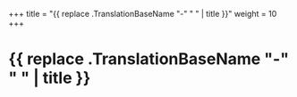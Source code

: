 +++
title =  "{{ replace .TranslationBaseName "-" " " | title }}"
weight = 10
+++

# {{ replace .TranslationBaseName "-" " " | title }}